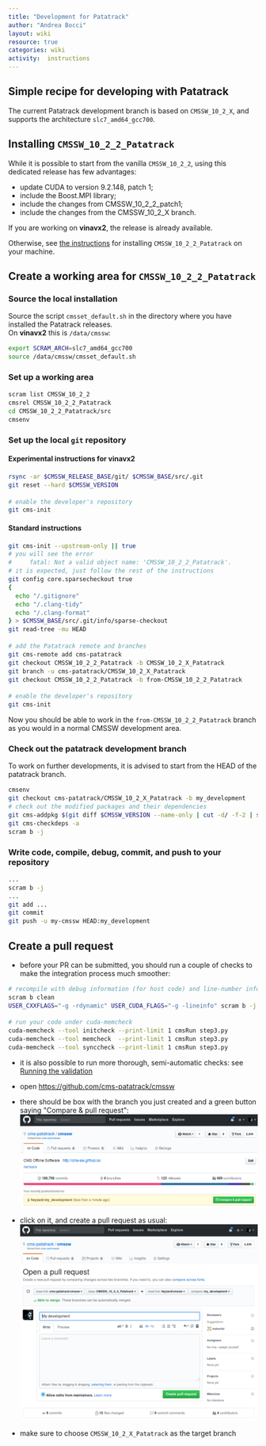 ```yaml
---
title: "Development for Patatrack"
author: "Andrea Bocci"
layout: wiki
resource: true
categories: wiki
activity:  instructions
---
```


## Simple recipe for developing with Patatrack
The current Patatrack development branch is based on `CMSSW_10_2_X`, and supports the architecture `slc7_amd64_gcc700`.

## Installing `CMSSW_10_2_2_Patatrack`
While it is possible to start from the vanilla `CMSSW_10_2_2`, using this dedicated release has few advantages:
  - update CUDA to version 9.2.148, patch 1;
  - include the Boost.MPI library;
  - include the changes from CMSSW_10_2_2_patch1;
  - include the changes from the CMSSW_10_2_X branch.

If you are working on **vinavx2**, the release is already available.

Otherwise, see [the instructions](PatatrackReleases.md) for installing `CMSSW_10_2_2_Patatrack` on your machine.

## Create a working area for `CMSSW_10_2_2_Patatrack`

### Source the local installation
Source the script `cmsset_default.sh` in the directory where you have installed the Patatrack releases.  
On **vinavx2** this is `/data/cmssw`:

```bash
export SCRAM_ARCH=slc7_amd64_gcc700
source /data/cmssw/cmsset_default.sh
```

### Set up a working area
```bash
scram list CMSSW_10_2_2
cmsrel CMSSW_10_2_2_Patatrack
cd CMSSW_10_2_2_Patatrack/src
cmsenv
```

### Set up the local `git` repository
#### Experimental instructions for **vinavx2**
```bash
rsync -ar $CMSSW_RELEASE_BASE/git/ $CMSSW_BASE/src/.git
git reset --hard $CMSSW_VERSION

# enable the developer's repository
git cms-init
```

#### Standard instructions
```bash
git cms-init --upstream-only || true
# you will see the error
#     fatal: Not a valid object name: 'CMSSW_10_2_2_Patatrack'.
# it is expected, just follow the rest of the instructions
git config core.sparsecheckout true
{
  echo "/.gitignore"
  echo "/.clang-tidy"
  echo "/.clang-format"
} > $CMSSW_BASE/src/.git/info/sparse-checkout
git read-tree -mu HEAD

# add the Patatrack remote and branches
git cms-remote add cms-patatrack
git checkout CMSSW_10_2_2_Patatrack -b CMSSW_10_2_X_Patatrack
git branch -u cms-patatrack/CMSSW_10_2_X_Patatrack
git checkout CMSSW_10_2_2_Patatrack -b from-CMSSW_10_2_2_Patatrack

# enable the developer's repository
git cms-init
```

Now you should be able to work in the `from-CMSSW_10_2_2_Patatrack` branch as you would in a normal CMSSW development area.

### Check out the patatrack development branch
To work on further developments, it is advised to start from the HEAD of the patatrack branch.

```bash
cmsenv
git checkout cms-patatrack/CMSSW_10_2_X_Patatrack -b my_development
# check out the modified packages and their dependencies
git cms-addpkg $(git diff $CMSSW_VERSION --name-only | cut -d/ -f-2 | sort -u)
git cms-checkdeps -a
scram b -j
```

### Write code, compile, debug, commit, and push to your repository
```bash
...
scram b -j
...
git add ...
git commit
git push -u my-cmssw HEAD:my_development
```

## Create a pull request
  - before your PR can be submitted, you should run a couple of checks to make the integration process much smoother:
  ```bash
  # recompile with debug information (for host code) and line-number information (for device code) 
  scram b clean
  USER_CXXFLAGS="-g -rdynamic" USER_CUDA_FLAGS="-g -lineinfo" scram b -j
  
  # run your code under cuda-memcheck
  cuda-memcheck --tool initcheck --print-limit 1 cmsRun step3.py
  cuda-memcheck --tool memcheck  --print-limit 1 cmsRun step3.py
  cuda-memcheck --tool synccheck --print-limit 1 cmsRun step3.py
  ```

  - it is also possible to run more thorough, semi-automatic checks: see [Running the validation](PatatrackValidation.md)

  - open https://github.com/cms-patatrack/cmssw

  - there should be box with the branch you just created and a green button saying "Compare & pull request":
    ![Compare & pull request](screenshot1.png "Compare & pull request")

  - click on it, and create a pull request as usual:
    ![Create a pull request](screenshot2.png "Create a request")

  - make sure to choose `CMSSW_10_2_X_Patatrack` as the target branch
  

